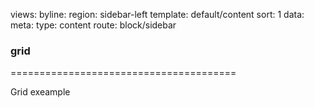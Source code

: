 views:
    byline:
        region: sidebar-left
        template: default/content
        sort: 1
        data:
            meta:
                type: content
                route: block/sidebar



### grid
=======================================

Grid exeample
